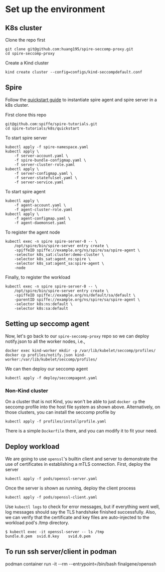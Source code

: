 # Set up the environment

## K8s cluster

Clone the repo first
```
git clone git@github.com:huang195/spire-seccomp-proxy.git
cd spire-seccomp-proxy
```

Create a Kind cluster
```
kind create cluster --config=configs/kind-seccompdefault.conf
```

## Spire

Follow the [quickstart
guide](https://spiffe.io/docs/latest/try/getting-started-k8s/) to instantiate
spire agent and spire server in a k8s cluster.

First clone this repo
```
git@github.com:spiffe/spire-tutorials.git
cd spire-tutorials/k8s/quickstart
```

To start spire server
```
kubectl apply -f spire-namespace.yaml
kubectl apply \
    -f server-account.yaml \
    -f spire-bundle-configmap.yaml \
    -f server-cluster-role.yaml
kubectl apply \
    -f server-configmap.yaml \
    -f server-statefulset.yaml \
    -f server-service.yaml
```

To start spire agent
```
kubectl apply \
    -f agent-account.yaml \
    -f agent-cluster-role.yaml
kubectl apply \
    -f agent-configmap.yaml \
    -f agent-daemonset.yaml
```

To register the agent node
```
kubectl exec -n spire spire-server-0 -- \
    /opt/spire/bin/spire-server entry create \
    -spiffeID spiffe://example.org/ns/spire/sa/spire-agent \
    -selector k8s_sat:cluster:demo-cluster \
    -selector k8s_sat:agent_ns:spire \
    -selector k8s_sat:agent_sa:spire-agent \
    -node
```

Finally, to register the workload
```
kubectl exec -n spire spire-server-0 -- \
    /opt/spire/bin/spire-server entry create \
    -spiffeID spiffe://example.org/ns/default/sa/default \
    -parentID spiffe://example.org/ns/spire/sa/spire-agent \
    -selector k8s:ns:default \
    -selector k8s:sa:default
```

## Setting up seccomp agent

Now, let's go back to our `spire-seccomp-proxy` repo so we can deploy notify.json
to all the worker nodes, i.e., 
```
docker exec kind-worker mkdir -p /var/lib/kubelet/seccomp/profiles/
docker cp profiles/notify.json kind-worker:/var/lib/kubelet/seccomp/profiles/
```

We can then deploy our seccomp agent
```
kubectl apply -f deploy/seccompagent.yaml
```

### Non-Kind cluster

On a cluster that is not Kind, you won't be able to just `docker cp` the seccomp
profile into the host file system as shown above. Alternatively, on those clusters,
you can install the seccomp profile by

```
kubectl apply -f profiles/installprofile.yaml
```

There is a simple `Dockerfile` there, and you can modify it to fit your need.

## Deploy workload

We are going to use `openssl`'s builtin client and server to demonstrate the use
of certificates in establishing a mTLS connection. First, deploy the server

```
kubectl apply -f pods/openssl-server.yaml
```

Once the server is shown as running, deploy the client process

```
kubectl apply -f pods/openssl-client.yaml
```

Use `kubectl logs` to check for error messages, but if everything went well,
log messages should say the TLS handshake finished successfully. Also, we can 
verify that the certificate and key files are auto-injected to the workload
pod's /tmp directory.

```
$ kubectl exec -it openssl-server -- ls /tmp
bundle.0.pem  svid.0.key    svid.0.pem
```

## To run ssh server/client in podman

podman container run -it --rm --entrypoint=/bin/bash finalgene/openssh
